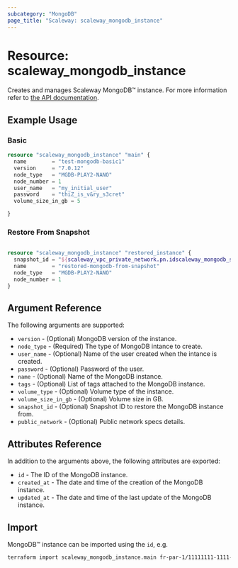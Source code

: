 ```yaml
---
subcategory: "MongoDB"
page_title: "Scaleway: scaleway_mongodb_instance"
---
```


# Resource: scaleway_mongodb_instance

Creates and manages Scaleway MongoDB™ instance.
For more information refer to [the API documentation](https://www.scaleway.com/en/docs/managed-databases/mongodb/).

## Example Usage

### Basic

```terraform
resource "scaleway_mongodb_instance" "main" {
  name        = "test-mongodb-basic1"
  version     = "7.0.12"
  node_type   = "MGDB-PLAY2-NANO"
  node_number = 1
  user_name   = "my_initial_user"
  password    = "thiZ_is_v&ry_s3cret"
  volume_size_in_gb = 5

}
```


### Restore From Snapshot

```terraform

resource "scaleway_mongodb_instance" "restored_instance" {
  snapshot_id = "${scaleway_vpc_private_network.pn.idscaleway_mongodb_snapshot.main_snapshot.id}"
  name        = "restored-mongodb-from-snapshot"
  node_type   = "MGDB-PLAY2-NANO"
  node_number = 1
}
```

## Argument Reference

The following arguments are supported:

- `version` - (Optional) MongoDB version of the instance.
- `node_type` - (Required) The type of MongoDB intance to create.
- `user_name` - (Optional) Name of the user created when the intance is created.
- `password` - (Optional) Password of the user.
- `name` - (Optional) Name of the MongoDB instance.
- `tags` - (Optional) List of tags attached to the MongoDB instance.
- `volume_type` - (Optional) Volume type of the instance.
- `volume_size_in_gb` - (Optional) Volume size in GB.
- `snapshot_id` - (Optional) Snapshot ID to restore the MongoDB instance from.
- `public_network` - (Optional) Public network specs details.

## Attributes Reference

In addition to the arguments above, the following attributes are exported:

- `id` - The ID of the MongoDB instance.
- `created_at` - The date and time of the creation of the MongoDB instance.
- `updated_at` - The date and time of the last update of the MongoDB instance.

## Import

MongoDB™ instance can be imported using the `id`, e.g.

```bash
terraform import scaleway_mongodb_instance.main fr-par-1/11111111-1111-1111-1111-111111111111
```